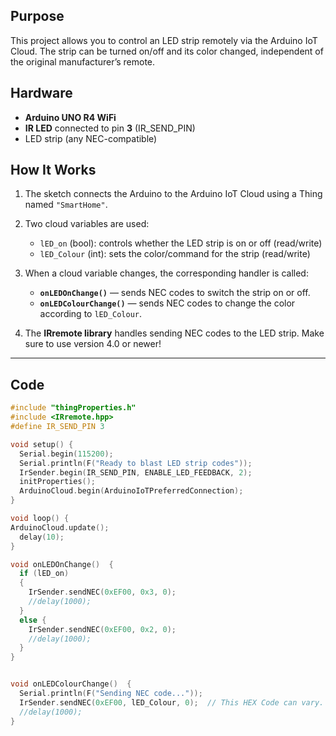 ## Purpose

This project allows you to control an LED strip remotely via the Arduino IoT Cloud. The strip can be turned on/off and its color changed, independent of the original manufacturer’s remote.

## Hardware

- **Arduino UNO R4 WiFi**  
- **IR LED** connected to pin **3** (IR_SEND_PIN)  
- LED strip (any NEC-compatible)

## How It Works

1. The sketch connects the Arduino to the Arduino IoT Cloud using a Thing named `"SmartHome"`.  
2. Two cloud variables are used:
   - `lED_on` (bool): controls whether the LED strip is on or off  (read/write)
   - `lED_Colour` (int): sets the color/command for the strip  (read/write)

3. When a cloud variable changes, the corresponding handler is called:
   - **`onLEDOnChange()`** — sends NEC codes to switch the strip on or off.  
   - **`onLEDColourChange()`** — sends NEC codes to change the color according to `lED_Colour`.

4. The **IRremote library** handles sending NEC codes to the LED strip. Make sure to use version 4.0 or newer!  

---

## Code 

```cpp
#include "thingProperties.h"
#include <IRremote.hpp> 
#define IR_SEND_PIN 3

void setup() {
  Serial.begin(115200);
  Serial.println(F("Ready to blast LED strip codes"));
  IrSender.begin(IR_SEND_PIN, ENABLE_LED_FEEDBACK, 2);
  initProperties();
  ArduinoCloud.begin(ArduinoIoTPreferredConnection);
}

void loop() {
ArduinoCloud.update();
  delay(10);
}

void onLEDOnChange()  {
  if (lED_on)
  {
    IrSender.sendNEC(0xEF00, 0x3, 0); 
    //delay(1000);
  }
  else {
    IrSender.sendNEC(0xEF00, 0x2, 0); 
    //delay(1000);
  }
}


void onLEDColourChange()  {
  Serial.println(F("Sending NEC code..."));
  IrSender.sendNEC(0xEF00, lED_Colour, 0);  // This HEX Code can vary. To find out which code you must use, execute Get_HEX_Code in the firmware file. 
  //delay(1000);
}



